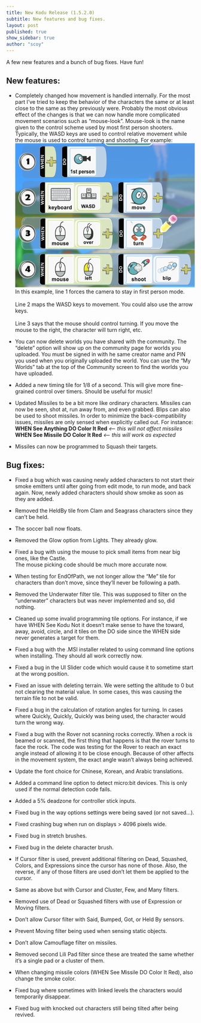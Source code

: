```yaml
---
title: New Kodu Release (1.5.2.0)
subtitle: New features and bug fixes.
layout: post
published: true
show_sidebar: true
author: "scoy"
---
```


A few new features and a bunch of bug fixes.  Have fun!

## New features:

* Completely changed how movement is handled internally.  For the most part I’ve tried to keep the behavior of the characters the same or at least close to the same as they previously were.  Probably the most obvious effect of the changes is that we can now handle more complicated movement scenarios such as “mouse-look”.  Mouse-look is the name given to the control scheme used by most first person shooters.  Typically, the WASD keys are used to control relative movement while the mouse is used to control turning and shooting.  For example:<br>
![Mouse Look](../images/mouse_look.jpg)
<br>In this example, line 1 forces the camera to stay in first person mode. 
<br><br>Line 2 maps the WASD keys to movement.  You could also use the arrow keys. 
<br><br>Line 3 says that the mouse should control turning.  If you move the mouse to the right, the character will turn right, etc.

* You can now delete worlds you have shared with the community.  The “delete” option will show up on the community page for worlds you uploaded.  You must be signed in with he same creator name and PIN you used when you originally uploaded the world.  You can use the “My Worlds” tab at the top of the Community screen to find the worlds you have uploaded.

* Added a new timing tile for 1/8 of a second.  This will give more fine-grained control over timers.  Should be useful for music!

* Updated Missiles to be a bit more like ordinary characters.  Missiles can now be seen, shot at, run away from, and even grabbed.  Blips can also be used to shoot missiles.  In order to minimize the back-compatibility issues, missiles are only sensed when explicitly called out.  For instance:
<br>**WHEN See Anything DO Color It Red**   *<-- this will not affect missiles*
<br>**WHEN See Missile DO Color It Red**    *<-- this will work as expected*  

* Missiles can now be programmed to Squash their targets.
 

## Bug fixes:

* Fixed a bug which was causing newly added characters to not start their smoke emitters until after going from edit mode, to run mode, and back again.  Now, newly added characters should show smoke as soon as they are added.

* Removed the HeldBy tile from Clam and Seagrass characters since they can’t be held.

* The soccer ball now floats.

* Removed the Glow option from Lights.  They already glow. 

* Fixed a bug with using the mouse to pick small items from near big ones, like the Castle.  
The mouse picking code should be much more accurate now.

* When testing for EndOfPath, we not longer allow the “Me” tile for characters than don’t move, since they’ll never be following a path.

* Removed the Underwater filter tile.  This was supposed to filter on the “underwater” characters but was never implemented and so, did nothing.

* Cleaned up some invalid programming tile options.  For instance, if we have WHEN See Kodu Not it doesn’t make sense to have the toward, away, avoid, circle, and it tiles on the DO side since the WHEN side never generates a target for them.

* Fixed a bug with the .MSI installer related to using command line options when installing.  They should all work correctly now.

* Fixed a bug in the UI Slider code which would cause it to sometime start at the wrong position.

* Fixed an issue with deleting terrain.  We were setting the altitude to 0 but not clearing the material value.  In some cases, this was causing the terrain file to not be valid.

* Fixed a bug in the calculation of rotation angles for turning.  In cases where Quickly, Quickly, Quickly was being used, the character would turn the wrong way.

* Fixed a bug with the Rover not scanning rocks correctly.  When a rock is beamed or scanned, the first thing that happens is that the rover turns to face the rock.  The code was testing for the Rover to reach an exact angle instead of allowing it to be close enough.  Because of other affects in the movement system, the exact angle wasn’t always being achieved.

* Update the font choice for Chinese, Korean, and Arabic translations.

* Added a command line option to detect micro:bit devices.  This is only used if the normal detection code fails.

* Added a 5% deadzone for controller stick inputs.

* Fixed bug in the way options settings were being saved (or not saved…).

* Fixed crashing bug when run on displays > 4096 pixels wide.

* Fixed bug in stretch brushes.

* Fixed bug in the delete character brush.

* If Cursor filter is used, prevent additional filtering on Dead, Squashed, Colors, and Expressions since the cursor has none of those.  Also, the reverse, if any of those filters are used don’t let them be applied to the cursor.

* Same as above but with Cursor and Cluster, Few, and Many filters.

* Removed use of Dead or Squashed filters with use of Expression or Moving filters.

* Don’t allow Cursor filter with Said, Bumped, Got, or Held By sensors.

* Prevent Moving filter being used when sensing static objects.

* Don’t allow Camouflage filter on missiles.

* Removed second Lili Pad filter since these are treated the same whether it’s a single pad or a cluster of them.

* When changing missile colors (WHEN See Missile DO Color It Red), also change the smoke color.

* Fixed bug where sometimes with linked levels the characters would temporarily disappear.

* Fixed bug with knocked out characters still being tilted after being revived.